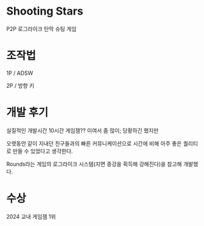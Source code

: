 # Shooting Stars
P2P 로그라이크 탄막 슈팅 게임

# 조작법
1P / ADSW

2P / 방향 키

# 개발 후기
실질적인 개발시간 10시간 게임잼?? 이여서 좀 많이; 당황하긴 했지만

오랫동안 같이 지내던 친구들과의 빠른 커뮤니케이션으로 시간에 비해 아주 좋은 퀄리티로 만들 수 있었다고 생각한다.

Rounds라는 게임의 로그라이크 시스템(지면 증강을 획득해 강해진다)을 참고해 개발했다.

# 수상
2024 교내 게임잼 1위
